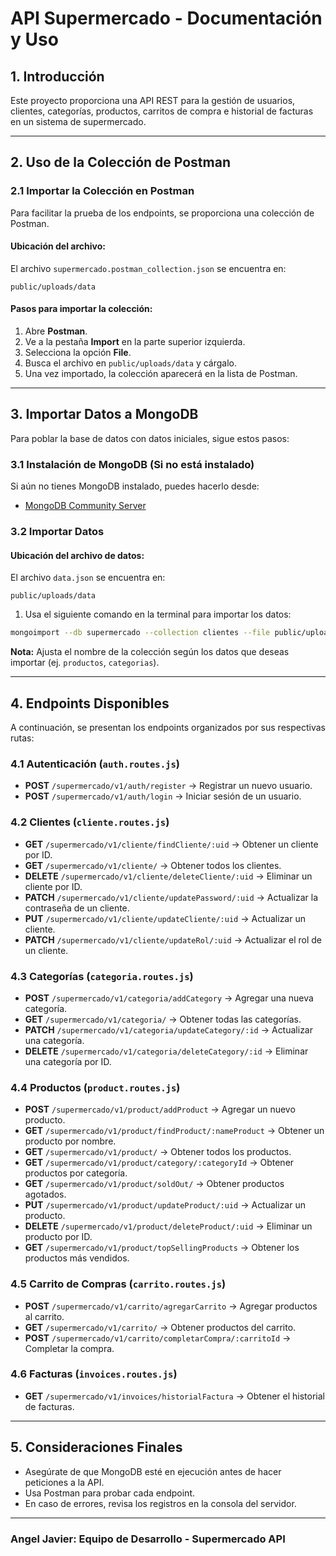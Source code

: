 # API Supermercado - Documentación y Uso

## 1. Introducción
Este proyecto proporciona una API REST para la gestión de usuarios, clientes, categorías, productos, carritos de compra e historial de facturas en un sistema de supermercado.

---

## 2. Uso de la Colección de Postman

### 2.1 Importar la Colección en Postman
Para facilitar la prueba de los endpoints, se proporciona una colección de Postman.

#### Ubicación del archivo:
El archivo `supermercado.postman_collection.json` se encuentra en:
```
public/uploads/data
```

#### Pasos para importar la colección:
1. Abre **Postman**.
2. Ve a la pestaña **Import** en la parte superior izquierda.
3. Selecciona la opción **File**.
4. Busca el archivo en `public/uploads/data` y cárgalo.
5. Una vez importado, la colección aparecerá en la lista de Postman.

---

## 3. Importar Datos a MongoDB

Para poblar la base de datos con datos iniciales, sigue estos pasos:

### 3.1 Instalación de MongoDB (Si no está instalado)
Si aún no tienes MongoDB instalado, puedes hacerlo desde:
- [MongoDB Community Server](https://www.mongodb.com/try/download/community)

### 3.2 Importar Datos
#### Ubicación del archivo de datos:
El archivo `data.json` se encuentra en:
```
public/uploads/data
```

1. Usa el siguiente comando en la terminal para importar los datos:

```sh
mongoimport --db supermercado --collection clientes --file public/uploads/data/data.json --jsonArray
```

**Nota:** Ajusta el nombre de la colección según los datos que deseas importar (ej. `productos`, `categorias`).

---

## 4. Endpoints Disponibles

A continuación, se presentan los endpoints organizados por sus respectivas rutas:

### 4.1 Autenticación (`auth.routes.js`)
- **POST** `/supermercado/v1/auth/register` → Registrar un nuevo usuario.
- **POST** `/supermercado/v1/auth/login` → Iniciar sesión de un usuario.

### 4.2 Clientes (`cliente.routes.js`)
- **GET** `/supermercado/v1/cliente/findCliente/:uid` → Obtener un cliente por ID.
- **GET** `/supermercado/v1/cliente/` → Obtener todos los clientes.
- **DELETE** `/supermercado/v1/cliente/deleteCliente/:uid` → Eliminar un cliente por ID.
- **PATCH** `/supermercado/v1/cliente/updatePassword/:uid` → Actualizar la contraseña de un cliente.
- **PUT** `/supermercado/v1/cliente/updateCliente/:uid` → Actualizar un cliente.
- **PATCH** `/supermercado/v1/cliente/updateRol/:uid` → Actualizar el rol de un cliente.

### 4.3 Categorías (`categoria.routes.js`)
- **POST** `/supermercado/v1/categoria/addCategory` → Agregar una nueva categoría.
- **GET** `/supermercado/v1/categoria/` → Obtener todas las categorías.
- **PATCH** `/supermercado/v1/categoria/updateCategory/:id` → Actualizar una categoría.
- **DELETE** `/supermercado/v1/categoria/deleteCategory/:id` → Eliminar una categoría por ID.

### 4.4 Productos (`product.routes.js`)
- **POST** `/supermercado/v1/product/addProduct` → Agregar un nuevo producto.
- **GET** `/supermercado/v1/product/findProduct/:nameProduct` → Obtener un producto por nombre.
- **GET** `/supermercado/v1/product/` → Obtener todos los productos.
- **GET** `/supermercado/v1/product/category/:categoryId` → Obtener productos por categoría.
- **GET** `/supermercado/v1/product/soldOut/` → Obtener productos agotados.
- **PUT** `/supermercado/v1/product/updateProduct/:uid` → Actualizar un producto.
- **DELETE** `/supermercado/v1/product/deleteProduct/:uid` → Eliminar un producto por ID.
- **GET** `/supermercado/v1/product/topSellingProducts` → Obtener los productos más vendidos.

### 4.5 Carrito de Compras (`carrito.routes.js`)
- **POST** `/supermercado/v1/carrito/agregarCarrito` → Agregar productos al carrito.
- **GET** `/supermercado/v1/carrito/` → Obtener productos del carrito.
- **POST** `/supermercado/v1/carrito/completarCompra/:carritoId` → Completar la compra.

### 4.6 Facturas (`invoices.routes.js`)
- **GET** `/supermercado/v1/invoices/historialFactura` → Obtener el historial de facturas.

---

## 5. Consideraciones Finales

- Asegúrate de que MongoDB esté en ejecución antes de hacer peticiones a la API.
- Usa Postman para probar cada endpoint.
- En caso de errores, revisa los registros en la consola del servidor.

---

### Angel Javier: Equipo de Desarrollo - Supermercado API

